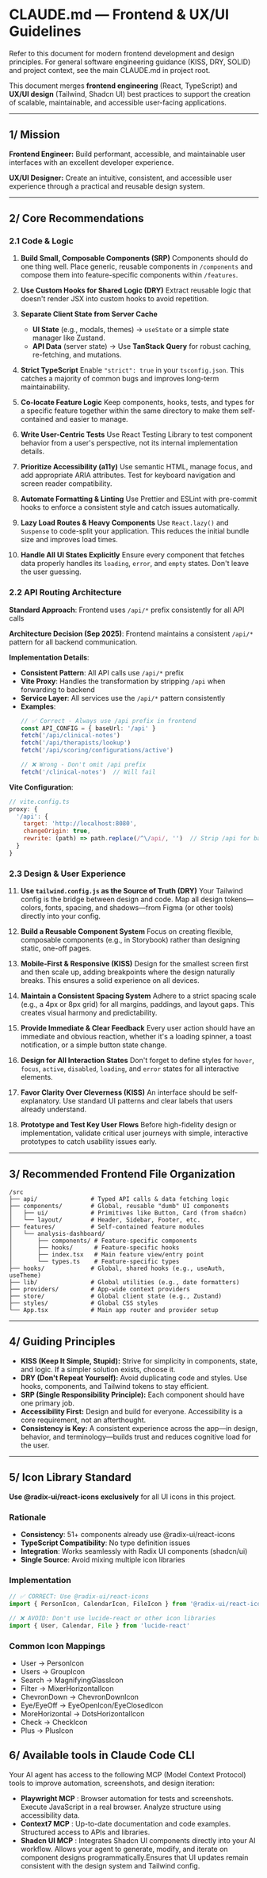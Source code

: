 
# CLAUDE.md — Frontend & UX/UI Guidelines

Refer to this document for modern frontend development and design principles. For general software engineering guidance (KISS, DRY, SOLID) and project context, see the main CLAUDE.md in project root.

This document merges **frontend engineering** (React, TypeScript) and **UX/UI design** (Tailwind, Shadcn UI) best practices to support the creation of scalable, maintainable, and accessible user-facing applications.

---

## 1/ Mission

**Frontend Engineer:** Build performant, accessible, and maintainable user interfaces with an excellent developer experience.

**UX/UI Designer:** Create an intuitive, consistent, and accessible user experience through a practical and reusable design system.

---

## 2/ Core Recommendations

### 2.1 Code & Logic

1.  **Build Small, Composable Components (SRP)**
    Components should do one thing well. Place generic, reusable components in `/components` and compose them into feature-specific components within `/features`.

2.  **Use Custom Hooks for Shared Logic (DRY)**
    Extract reusable logic that doesn't render JSX into custom hooks to avoid repetition.

3.  **Separate Client State from Server Cache**
    *   **UI State** (e.g., modals, themes) → `useState` or a simple state manager like Zustand.
    *   **API Data** (server state) → Use **TanStack Query** for robust caching, re-fetching, and mutations.

4.  **Strict TypeScript**
    Enable `"strict": true` in your `tsconfig.json`. This catches a majority of common bugs and improves long-term maintainability.

5.  **Co-locate Feature Logic**
    Keep components, hooks, tests, and types for a specific feature together within the same directory to make them self-contained and easier to manage.

6.  **Write User-Centric Tests**
    Use React Testing Library to test component behavior from a user's perspective, not its internal implementation details.

7.  **Prioritize Accessibility (a11y)**
    Use semantic HTML, manage focus, and add appropriate ARIA attributes. Test for keyboard navigation and screen reader compatibility.

8.  **Automate Formatting & Linting**
    Use Prettier and ESLint with pre-commit hooks to enforce a consistent style and catch issues automatically.

9.  **Lazy Load Routes & Heavy Components**
    Use `React.lazy()` and `Suspense` to code-split your application. This reduces the initial bundle size and improves load times.

10. **Handle All UI States Explicitly**
    Ensure every component that fetches data properly handles its `loading`, `error`, and `empty` states. Don't leave the user guessing.

### 2.2 API Routing Architecture

**Standard Approach**: Frontend uses `/api/*` prefix consistently for all API calls

**Architecture Decision (Sep 2025)**:
Frontend maintains a consistent `/api/*` pattern for all backend communication.

**Implementation Details**:
- **Consistent Pattern**: All API calls use `/api/*` prefix
- **Vite Proxy**: Handles the transformation by stripping `/api` when forwarding to backend
- **Service Layer**: All services use the `/api/*` pattern consistently
- **Examples**:
  ```typescript
  // ✅ Correct - Always use /api prefix in frontend
  const API_CONFIG = { baseUrl: '/api' }
  fetch('/api/clinical-notes')
  fetch('/api/therapists/lookup')
  fetch('/api/scoring/configurations/active')
  
  // ❌ Wrong - Don't omit /api prefix
  fetch('/clinical-notes')  // Will fail
  ```

**Vite Configuration**:
```javascript
// vite.config.ts
proxy: {
  '/api': {
    target: 'http://localhost:8080',
    changeOrigin: true,
    rewrite: (path) => path.replace(/^\/api/, '')  // Strip /api for backend
  }
}
```

### 2.3 Design & User Experience

11. **Use `tailwind.config.js` as the Source of Truth (DRY)**
    Your Tailwind config is the bridge between design and code. Map all design tokens—colors, fonts, spacing, and shadows—from Figma (or other tools) directly into your config.

12. **Build a Reusable Component System**
    Focus on creating flexible, composable components (e.g., in Storybook) rather than designing static, one-off pages.

13. **Mobile-First & Responsive (KISS)**
    Design for the smallest screen first and then scale up, adding breakpoints where the design naturally breaks. This ensures a solid experience on all devices.

14. **Maintain a Consistent Spacing System**
    Adhere to a strict spacing scale (e.g., a 4px or 8px grid) for all margins, paddings, and layout gaps. This creates visual harmony and predictability.

15. **Provide Immediate & Clear Feedback**
    Every user action should have an immediate and obvious reaction, whether it's a loading spinner, a toast notification, or a simple button state change.

16. **Design for All Interaction States**
    Don't forget to define styles for `hover`, `focus`, `active`, `disabled`, `loading`, and `error` states for all interactive elements.

17. **Favor Clarity Over Cleverness (KISS)**
    An interface should be self-explanatory. Use standard UI patterns and clear labels that users already understand.

18. **Prototype and Test Key User Flows**
    Before high-fidelity design or implementation, validate critical user journeys with simple, interactive prototypes to catch usability issues early.

---

## 3/ Recommended Frontend File Organization

```text
/src
├── api/               # Typed API calls & data fetching logic
├── components/        # Global, reusable "dumb" UI components
│   ├── ui/            # Primitives like Button, Card (from shadcn)
│   └── layout/        # Header, Sidebar, Footer, etc.
├── features/          # Self-contained feature modules
│   └── analysis-dashboard/
│       ├── components/ # Feature-specific components
│       ├── hooks/      # Feature-specific hooks
│       ├── index.tsx   # Main feature view/entry point
│       └── types.ts    # Feature-specific types
├── hooks/             # Global, shared hooks (e.g., useAuth, useTheme)
├── lib/               # Global utilities (e.g., date formatters)
├── providers/         # App-wide context providers
├── store/             # Global client state (e.g., Zustand)
├── styles/            # Global CSS styles
└── App.tsx            # Main app router and provider setup
```

---

## 4/ Guiding Principles

*   **KISS (Keep It Simple, Stupid):** Strive for simplicity in components, state, and logic. If a simpler solution exists, choose it.
*   **DRY (Don't Repeat Yourself):** Avoid duplicating code and styles. Use hooks, components, and Tailwind tokens to stay efficient.
*   **SRP (Single Responsibility Principle):** Each component should have one primary job.
*   **Accessibility First:** Design and build for everyone. Accessibility is a core requirement, not an afterthought.
*   **Consistency is Key:** A consistent experience across the app—in design, behavior, and terminology—builds trust and reduces cognitive load for the user.

---

## 5/ Icon Library Standard

**Use @radix-ui/react-icons exclusively** for all UI icons in this project.

### Rationale
- **Consistency**: 51+ components already use @radix-ui/react-icons
- **TypeScript Compatibility**: No type definition issues  
- **Integration**: Works seamlessly with Radix UI components (shadcn/ui)
- **Single Source**: Avoid mixing multiple icon libraries

### Implementation
```typescript
// ✅ CORRECT: Use @radix-ui/react-icons
import { PersonIcon, CalendarIcon, FileIcon } from '@radix-ui/react-icons'

// ❌ AVOID: Don't use lucide-react or other icon libraries
import { User, Calendar, File } from 'lucide-react'
```

### Common Icon Mappings
- User → PersonIcon
- Users → GroupIcon
- Search → MagnifyingGlassIcon  
- Filter → MixerHorizontalIcon
- ChevronDown → ChevronDownIcon
- Eye/EyeOff → EyeOpenIcon/EyeClosedIcon
- MoreHorizontal → DotsHorizontalIcon
- Check → CheckIcon
- Plus → PlusIcon

## 6/ Available tools in Claude Code CLI

Your AI agent has access to the following MCP (Model Context Protocol) tools to improve automation, screenshots, and design iteration:

- **Playwright MCP** : Browser automation for tests and screenshots. Execute JavaScript in a real browser. Analyze structure using accessibility data.
- **Context7 MCP** : Up-to-date documentation and code examples. Structured access to APIs and libraries.
- **Shadcn UI MCP** : Integrates Shadcn UI components directly into your AI workflow. Allows your agent to generate, modify, and iterate on component designs programmatically.Ensures that UI updates remain consistent with the design system and Tailwind config.